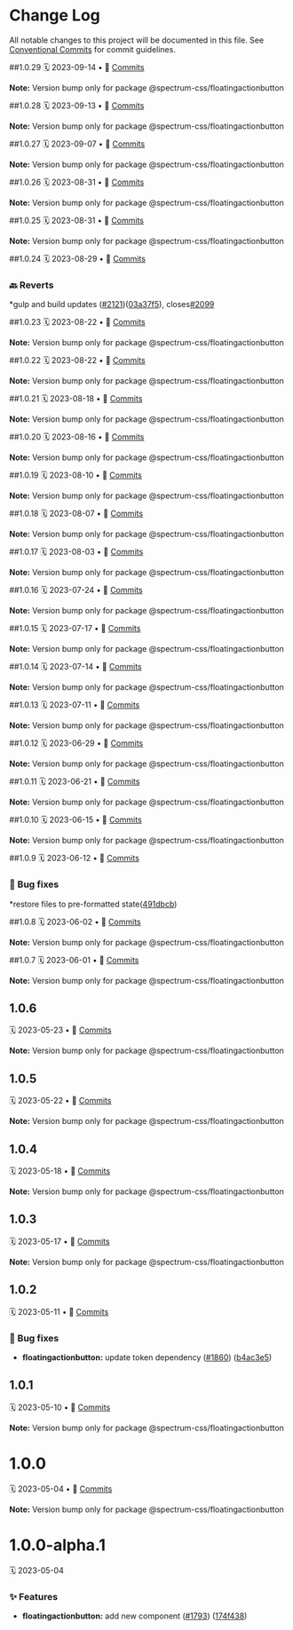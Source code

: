 # Change Log

All notable changes to this project will be documented in this file.
See [Conventional Commits](https://conventionalcommits.org) for commit guidelines.

<a name="1.0.29"></a>
##1.0.29
🗓
2023-09-14 • 📝 [Commits](https://github.com/adobe/spectrum-css/compare/@spectrum-css/floatingactionbutton@1.0.28...@spectrum-css/floatingactionbutton@1.0.29)

**Note:** Version bump only for package @spectrum-css/floatingactionbutton

<a name="1.0.28"></a>
##1.0.28
🗓
2023-09-13 • 📝 [Commits](https://github.com/adobe/spectrum-css/compare/@spectrum-css/floatingactionbutton@1.0.27...@spectrum-css/floatingactionbutton@1.0.28)

**Note:** Version bump only for package @spectrum-css/floatingactionbutton

<a name="1.0.27"></a>
##1.0.27
🗓
2023-09-07 • 📝 [Commits](https://github.com/adobe/spectrum-css/compare/@spectrum-css/floatingactionbutton@1.0.26...@spectrum-css/floatingactionbutton@1.0.27)

**Note:** Version bump only for package @spectrum-css/floatingactionbutton

<a name="1.0.26"></a>
##1.0.26
🗓
2023-08-31 • 📝 [Commits](https://github.com/adobe/spectrum-css/compare/@spectrum-css/floatingactionbutton@1.0.25...@spectrum-css/floatingactionbutton@1.0.26)

**Note:** Version bump only for package @spectrum-css/floatingactionbutton

<a name="1.0.25"></a>
##1.0.25
🗓
2023-08-31 • 📝 [Commits](https://github.com/adobe/spectrum-css/compare/@spectrum-css/floatingactionbutton@1.0.24...@spectrum-css/floatingactionbutton@1.0.25)

**Note:** Version bump only for package @spectrum-css/floatingactionbutton

<a name="1.0.24"></a>
##1.0.24
🗓
2023-08-29 • 📝 [Commits](https://github.com/adobe/spectrum-css/compare/@spectrum-css/floatingactionbutton@1.0.23...@spectrum-css/floatingactionbutton@1.0.24)

### 🔙 Reverts

\*gulp and build updates ([#2121](https://github.com/adobe/spectrum-css/issues/2121))([03a37f5](https://github.com/adobe/spectrum-css/commit/03a37f5)), closes[#2099](https://github.com/adobe/spectrum-css/issues/2099)

<a name="1.0.23"></a>
##1.0.23
🗓
2023-08-22 • 📝 [Commits](https://github.com/adobe/spectrum-css/compare/@spectrum-css/floatingactionbutton@1.0.22...@spectrum-css/floatingactionbutton@1.0.23)

**Note:** Version bump only for package @spectrum-css/floatingactionbutton

<a name="1.0.22"></a>
##1.0.22
🗓
2023-08-22 • 📝 [Commits](https://github.com/adobe/spectrum-css/compare/@spectrum-css/floatingactionbutton@1.0.20...@spectrum-css/floatingactionbutton@1.0.22)

**Note:** Version bump only for package @spectrum-css/floatingactionbutton

<a name="1.0.21"></a>
##1.0.21
🗓
2023-08-18 • 📝 [Commits](https://github.com/adobe/spectrum-css/compare/@spectrum-css/floatingactionbutton@1.0.20...@spectrum-css/floatingactionbutton@1.0.21)

**Note:** Version bump only for package @spectrum-css/floatingactionbutton

<a name="1.0.20"></a>
##1.0.20
🗓
2023-08-16 • 📝 [Commits](https://github.com/adobe/spectrum-css/compare/@spectrum-css/floatingactionbutton@1.0.19...@spectrum-css/floatingactionbutton@1.0.20)

**Note:** Version bump only for package @spectrum-css/floatingactionbutton

<a name="1.0.19"></a>
##1.0.19
🗓
2023-08-10 • 📝 [Commits](https://github.com/adobe/spectrum-css/compare/@spectrum-css/floatingactionbutton@1.0.18...@spectrum-css/floatingactionbutton@1.0.19)

**Note:** Version bump only for package @spectrum-css/floatingactionbutton

<a name="1.0.18"></a>
##1.0.18
🗓
2023-08-07 • 📝 [Commits](https://github.com/adobe/spectrum-css/compare/@spectrum-css/floatingactionbutton@1.0.17...@spectrum-css/floatingactionbutton@1.0.18)

**Note:** Version bump only for package @spectrum-css/floatingactionbutton

<a name="1.0.17"></a>
##1.0.17
🗓
2023-08-03 • 📝 [Commits](https://github.com/adobe/spectrum-css/compare/@spectrum-css/floatingactionbutton@1.0.16...@spectrum-css/floatingactionbutton@1.0.17)

**Note:** Version bump only for package @spectrum-css/floatingactionbutton

<a name="1.0.16"></a>
##1.0.16
🗓
2023-07-24 • 📝 [Commits](https://github.com/adobe/spectrum-css/compare/@spectrum-css/floatingactionbutton@1.0.15...@spectrum-css/floatingactionbutton@1.0.16)

**Note:** Version bump only for package @spectrum-css/floatingactionbutton

<a name="1.0.15"></a>
##1.0.15
🗓
2023-07-17 • 📝 [Commits](https://github.com/adobe/spectrum-css/compare/@spectrum-css/floatingactionbutton@1.0.14...@spectrum-css/floatingactionbutton@1.0.15)

**Note:** Version bump only for package @spectrum-css/floatingactionbutton

<a name="1.0.14"></a>
##1.0.14
🗓
2023-07-14 • 📝 [Commits](https://github.com/adobe/spectrum-css/compare/@spectrum-css/floatingactionbutton@1.0.13...@spectrum-css/floatingactionbutton@1.0.14)

**Note:** Version bump only for package @spectrum-css/floatingactionbutton

<a name="1.0.13"></a>
##1.0.13
🗓
2023-07-11 • 📝 [Commits](https://github.com/adobe/spectrum-css/compare/@spectrum-css/floatingactionbutton@1.0.12...@spectrum-css/floatingactionbutton@1.0.13)

**Note:** Version bump only for package @spectrum-css/floatingactionbutton

<a name="1.0.12"></a>
##1.0.12
🗓
2023-06-29 • 📝 [Commits](https://github.com/adobe/spectrum-css/compare/@spectrum-css/floatingactionbutton@1.0.11...@spectrum-css/floatingactionbutton@1.0.12)

**Note:** Version bump only for package @spectrum-css/floatingactionbutton

<a name="1.0.11"></a>
##1.0.11
🗓
2023-06-21 • 📝 [Commits](https://github.com/adobe/spectrum-css/compare/@spectrum-css/floatingactionbutton@1.0.10...@spectrum-css/floatingactionbutton@1.0.11)

**Note:** Version bump only for package @spectrum-css/floatingactionbutton

<a name="1.0.10"></a>
##1.0.10
🗓
2023-06-15 • 📝 [Commits](https://github.com/adobe/spectrum-css/compare/@spectrum-css/floatingactionbutton@1.0.9...@spectrum-css/floatingactionbutton@1.0.10)

**Note:** Version bump only for package @spectrum-css/floatingactionbutton

<a name="1.0.9"></a>
##1.0.9
🗓
2023-06-12 • 📝 [Commits](https://github.com/adobe/spectrum-css/compare/@spectrum-css/floatingactionbutton@1.0.8...@spectrum-css/floatingactionbutton@1.0.9)

### 🐛 Bug fixes

\*restore files to pre-formatted state([491dbcb](https://github.com/adobe/spectrum-css/commit/491dbcb))

<a name="1.0.8"></a>
##1.0.8
🗓
2023-06-02 • 📝 [Commits](https://github.com/adobe/spectrum-css/compare/@spectrum-css/floatingactionbutton@1.0.7...@spectrum-css/floatingactionbutton@1.0.8)

**Note:** Version bump only for package @spectrum-css/floatingactionbutton

<a name="1.0.7"></a>
##1.0.7
🗓
2023-06-01 • 📝 [Commits](https://github.com/adobe/spectrum-css/compare/@spectrum-css/floatingactionbutton@1.0.6...@spectrum-css/floatingactionbutton@1.0.7)

**Note:** Version bump only for package @spectrum-css/floatingactionbutton

<a name="1.0.6"></a>

## 1.0.6

🗓 2023-05-23 • 📝 [Commits](https://github.com/adobe/spectrum-css/compare/@spectrum-css/floatingactionbutton@1.0.5...@spectrum-css/floatingactionbutton@1.0.6)

**Note:** Version bump only for package @spectrum-css/floatingactionbutton

<a name="1.0.5"></a>

## 1.0.5

🗓 2023-05-22 • 📝 [Commits](https://github.com/adobe/spectrum-css/compare/@spectrum-css/floatingactionbutton@1.0.4...@spectrum-css/floatingactionbutton@1.0.5)

**Note:** Version bump only for package @spectrum-css/floatingactionbutton

<a name="1.0.4"></a>

## 1.0.4

🗓 2023-05-18 • 📝 [Commits](https://github.com/adobe/spectrum-css/compare/@spectrum-css/floatingactionbutton@1.0.3...@spectrum-css/floatingactionbutton@1.0.4)

**Note:** Version bump only for package @spectrum-css/floatingactionbutton

<a name="1.0.3"></a>

## 1.0.3

🗓 2023-05-17 • 📝 [Commits](https://github.com/adobe/spectrum-css/compare/@spectrum-css/floatingactionbutton@1.0.2...@spectrum-css/floatingactionbutton@1.0.3)

**Note:** Version bump only for package @spectrum-css/floatingactionbutton

<a name="1.0.2"></a>

## 1.0.2

🗓 2023-05-11 • 📝 [Commits](https://github.com/adobe/spectrum-css/compare/@spectrum-css/floatingactionbutton@1.0.1...@spectrum-css/floatingactionbutton@1.0.2)

### 🐛 Bug fixes

- **floatingactionbutton:** update token dependency ([#1860](https://github.com/adobe/spectrum-css/issues/1860)) ([b4ac3e5](https://github.com/adobe/spectrum-css/commit/b4ac3e5))

<a name="1.0.1"></a>

## 1.0.1

🗓 2023-05-10 • 📝 [Commits](https://github.com/adobe/spectrum-css/compare/@spectrum-css/floatingactionbutton@1.0.0...@spectrum-css/floatingactionbutton@1.0.1)

**Note:** Version bump only for package @spectrum-css/floatingactionbutton

<a name="1.0.0"></a>

# 1.0.0

🗓 2023-05-04 • 📝 [Commits](https://github.com/adobe/spectrum-css/compare/@spectrum-css/floatingactionbutton@1.0.0-alpha.1...@spectrum-css/floatingactionbutton@1.0.0)

**Note:** Version bump only for package @spectrum-css/floatingactionbutton

<a name="1.0.0-alpha.1"></a>

# 1.0.0-alpha.1

🗓 2023-05-04

### ✨ Features

- **floatingactionbutton:** add new component ([#1793](https://github.com/adobe/spectrum-css/issues/1793)) ([174f438](https://github.com/adobe/spectrum-css/commit/174f438))
